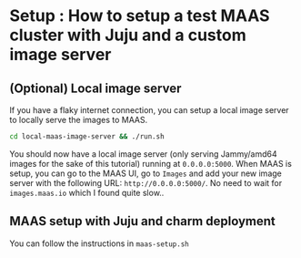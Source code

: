 # Setup : How to setup a test MAAS cluster with Juju and a custom image server

## (Optional) Local image server

If you have a flaky internet connection, you can setup a local image server to locally serve the images to MAAS.

```bash
cd local-maas-image-server && ./run.sh
```

You should now have a local image server (only serving Jammy/amd64 images for the sake of this tutorial) running at `0.0.0.0:5000`. When MAAS is setup, you can go to the MAAS UI, go to `Images` and add your new image server with the following URL: `http://0.0.0.0:5000/`. No need to wait for `images.maas.io` which I found quite slow..

## MAAS setup with Juju and charm deployment

You can follow the instructions in `maas-setup.sh`
